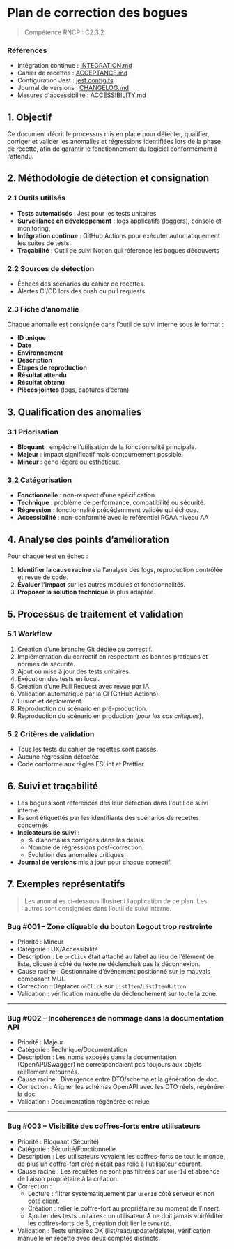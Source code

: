 # Plan de correction des bogues

> Compétence RNCP : C2.3.2

### Références

- Intégration continue : [INTEGRATION.md](INTEGRATION.md)
- Cahier de recettes : [ACCEPTANCE.md](ACCEPTANCE.md)
- Configuration Jest : [jest.config.ts](../jest.config.ts)
- Journal de versions : [CHANGELOG.md](CHANGELOG.md)
- Mesures d'accessibilité : [ACCESSIBILITY.md](ACCESSIBILITY.md)

## 1. Objectif

Ce document décrit le processus mis en place pour détecter, qualifier, corriger et valider les anomalies et régressions
identifiées lors de la phase de recette, afin de garantir le fonctionnement du logiciel conformément à l’attendu.

## 2. Méthodologie de détection et consignation

### 2.1 Outils utilisés

- **Tests automatisés** : Jest pour les tests unitaires
- **Surveillance en développement** : logs applicatifs (loggers), console et monitoring.
- **Intégration continue** : GitHub Actions pour exécuter automatiquement les suites de tests.
- **Traçabilité** : Outil de suivi Notion qui référence les bogues découverts

### 2.2 Sources de détection

- Échecs des scénarios du cahier de recettes.
- Alertes CI/CD lors des push ou pull requests.

### 2.3 Fiche d’anomalie

Chaque anomalie est consignée dans l’outil de suivi interne sous le format :

- **ID unique**
- **Date**
- **Environnement**
- **Description**
- **Étapes de reproduction**
- **Résultat attendu**
- **Résultat obtenu**
- **Pièces jointes** (logs, captures d’écran)

## 3. Qualification des anomalies

### 3.1 Priorisation

- **Bloquant** : empêche l’utilisation de la fonctionnalité principale.
- **Majeur** : impact significatif mais contournement possible.
- **Mineur** : gêne légère ou esthétique.

### 3.2 Catégorisation

- **Fonctionnelle** : non-respect d’une spécification.
- **Technique** : problème de performance, compatibilité ou sécurité.
- **Régression** : fonctionnalité précédemment validée qui échoue.
- **Accessibilité** : non-conformité avec le référentiel RGAA niveau AA

## 4. Analyse des points d’amélioration

Pour chaque test en échec :

1. **Identifier la cause racine** via l’analyse des logs, reproduction contrôlée et revue de code.
2. **Évaluer l’impact** sur les autres modules et fonctionnalités.
3. **Proposer la solution technique** la plus adaptée.

## 5. Processus de traitement et validation

### 5.1 Workflow

1. Création d’une branche Git dédiée au correctif.
2. Implémentation du correctif en respectant les bonnes pratiques et normes de sécurité.
3. Ajout ou mise à jour des tests unitaires.
4. Exécution des tests en local.
5. Création d’une Pull Request avec revue par IA.
6. Validation automatique par la CI (GitHub Actions).
7. Fusion et déploiement.
8. Reproduction du scénario en pré-production.
9. Reproduction du scénario en production (_pour les cas critiques_).

### 5.2 Critères de validation

- Tous les tests du cahier de recettes sont passés.
- Aucune régression détectée.
- Code conforme aux règles ESLint et Prettier.

## 6. Suivi et traçabilité

- Les bogues sont référencés dès leur détection dans l'outil de suivi interne.
- Ils sont étiquettés par les identifiants des
  scénarios de recettes concernés.
- **Indicateurs de suivi** :
  - % d’anomalies corrigées dans les délais.
  - Nombre de régressions post-correction.
  - Évolution des anomalies critiques.
- **Journal de versions** mis à jour pour chaque correctif.

## 7. Exemples représentatifs

> Les anomalies ci-dessous illustrent l’application de ce plan. Les autres sont consignées dans l’outil de suivi
> interne.

### Bug #001 – Zone cliquable du bouton Logout trop restreinte

- Priorité : Mineur
- Catégorie : UX/Accessibilité
- Description : Le `onClick` était attaché au label au lieu de l’élément de liste, cliquer à côté du texte ne
  déclenchait pas la déconnexion.
- Cause racine : Gestionnaire d’événement positionné sur le mauvais composant MUI.
- Correction : Déplacer `onClick` sur `ListItem`/`ListItemButton`
- Validation : vérification manuelle du déclenchement sur toute la zone.

---

### Bug #002 – Incohérences de nommage dans la documentation API

- Priorité : Majeur
- Catégorie : Technique/Documentation
- Description : Les noms exposés dans la documentation (OpenAPI/Swagger) ne correspondaient pas toujours aux objets
  réellement retournés.
- Cause racine : Divergence entre DTO/schema et la génération de doc.
- Correction : Aligner les schémas OpenAPI avec les DTO réels, régénérer la doc
- Validation : Documentation régénérée et relue

---

### Bug #003 – Visibilité des coffres-forts entre utilisateurs

- Priorité : Bloquant (Sécurité)
- Catégorie : Sécurité/Fonctionnelle
- Description : Les utilisateurs voyaient les coffres-forts de tout le monde, de plus un coffre-fort créé n’était pas
  relié à l’utilisateur courant.
- Cause racine : Les requêtes ne sont pas filtrées par `userId` et absence de liaison propriétaire à la création.
- Correction :
  - Lecture : filtrer systématiquement par `userId` côté serveur et non côté client.
  - Création : relier le coffre-fort au propriétaire au moment de l’insert.
  - Ajouter des tests unitaires : un utilisateur A ne doit jamais voir/éditer les coffres-forts de B, création doit lier
    le `ownerId`.
- Validation : Tests unitaires OK (list/read/update/delete), vérification manuelle en recette avec deux comptes
  distincts.
